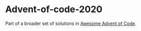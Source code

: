 # Advent-of-code-2020

Part of a broader set of solutions in [Awesome Advent of Code](https://github.com/Bogdanp/awesome-advent-of-code#javascript).
